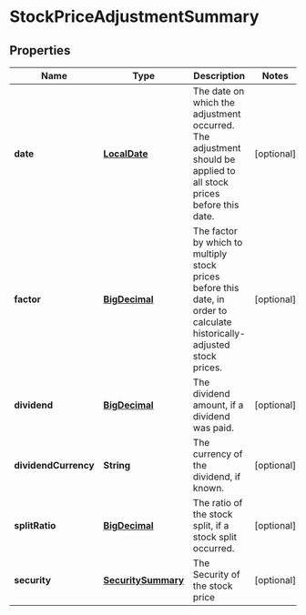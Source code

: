 
# StockPriceAdjustmentSummary

## Properties
Name | Type | Description | Notes
------------ | ------------- | ------------- | -------------
**date** | [**LocalDate**](LocalDate.md) | The date on which the adjustment occurred. The adjustment should be applied to all stock prices before this date. |  [optional]
**factor** | [**BigDecimal**](BigDecimal.md) | The factor by which to multiply stock prices before this date, in order to calculate historically-adjusted stock prices. |  [optional]
**dividend** | [**BigDecimal**](BigDecimal.md) | The dividend amount, if a dividend was paid. |  [optional]
**dividendCurrency** | **String** | The currency of the dividend, if known. |  [optional]
**splitRatio** | [**BigDecimal**](BigDecimal.md) | The ratio of the stock split, if a stock split occurred. |  [optional]
**security** | [**SecuritySummary**](SecuritySummary.md) | The Security of the stock price |  [optional]



